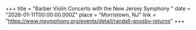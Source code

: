 +++
title = "Barber Violin Concerto with the New Jersey Symphony "
date = "2026-01-11T00:00:00.000Z"
place = "Morristown, NJ"
link = "https://www.njsymphony.org/events/detail/randall-goosby-returns"
+++

